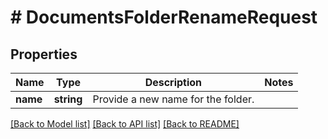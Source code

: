 # # DocumentsFolderRenameRequest

## Properties

Name | Type | Description | Notes
------------ | ------------- | ------------- | -------------
**name** | **string** | Provide a new name for the folder. |

[[Back to Model list]](../../README.md#models) [[Back to API list]](../../README.md#endpoints) [[Back to README]](../../README.md)

